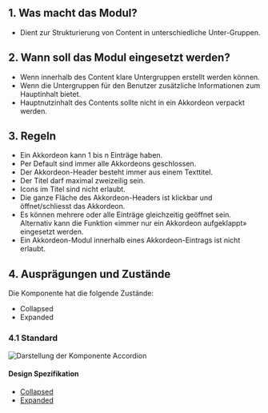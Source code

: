 ## 1. Was macht das Modul?
* Dient zur Strukturierung von Content in unterschiedliche Unter-Gruppen.

## 2. Wann soll das Modul eingesetzt werden?
* Wenn innerhalb des Content klare Untergruppen erstellt werden können.
* Wenn die Untergruppen für den Benutzer zusätzliche Informationen zum Hauptinhalt bietet.
* Hauptnutzinhalt des Contents sollte nicht in ein Akkordeon verpackt werden.

## 3. Regeln
* Ein Akkordeon kann 1 bis n Einträge haben.
* Per Default sind immer alle Akkordeons geschlossen.
* Der Akkordeon-Header besteht immer aus einem Texttitel.
* Der Titel darf maximal zweizeilig sein.
* Icons im Titel sind nicht erlaubt.
* Die ganze Fläche des Akkordeon-Headers ist klickbar und öffnet/schliesst das Akkordeon.
* Es können mehrere oder alle Einträge gleichzeitig geöffnet sein. Alternativ kann die Funktion «immer nur ein Akkordeon aufgeklappt» eingesetzt werden.
* Ein Akkordeon-Modul innerhalb eines Akkordeon-Eintrags ist nicht erlaubt.

## 4. Ausprägungen und Zustände
Die Komponente hat die folgende Zustände:
* Collapsed
* Expanded

### 4.1 Standard
![Darstellung der Komponente Accordion](https://raw.githubusercontent.com/sbb-design-systems/sbb-design-system/master/webapp/components/accordion/images/accordion_default.png 'class: image')


#### Design Spezifikation
*   [Collapsed](https://sbb.invisionapp.com/d/main#/console/17140415/355318374/inspect)
*   [Expanded](https://sbb.invisionapp.com/d/main#/console/17140415/355318375/inspect)